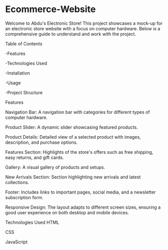 # Ecommerce-Website
Welcome to Abdu's Electronic Store! This project showcases a mock-up for an electronic store website with a focus on computer hardware. Below is a comprehensive guide to understand and work with the project.

Table of Contents

-Features

-Technologies Used

-Installation

-Usage

-Project Structure

Features

Navigation Bar: A navigation bar with categories for different types of computer hardware.

Product Slider: A dynamic slider showcasing featured products.

Product Details: Detailed view of a selected product with images, description, and purchase options.

Features Section: Highlights of the store's offers such as free shipping, easy returns, and gift cards.

Gallery: A visual gallery of products and setups.

New Arrivals Section: Section highlighting new arrivals and latest collections.

Footer: Includes links to important pages, social media, and a newsletter subscription form.

Responsive Design: The layout adapts to different screen sizes, ensuring a good user experience on both desktop and mobile devices.

Technologies Used
HTML

CSS

JavaScript
